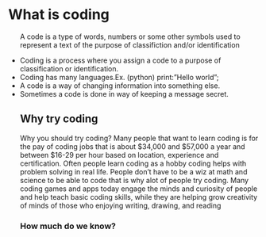 <!DOCTYPE html>
<html>
<link>
<head>
 <title>Creating Website using Coding</title>

<link href="style.css" type="text/css" rel="stylesheet">
 
</head>
<body>
<style>
body {
       background image: url("https://lh5.googleusercontent.com/proxy/IdUO4ZuWcoe-oqleIT2FE_WuvXNPFCjKRgGbEZKh0w9xjvuI0FLL9Fqg3OkblIljiK7YP0B2ABnRsble_n0TcbQlWPqrVcAp3g0JtfL81UtBWw9g4lIGnpuCpvlOiZ1Q8v1VMHwW=w1366-h631");
       }
       </style>
<h1>What is coding</h1>
<p> 
<ul>
<p>A code is a type of words, numbers or some other symbols used to represent a text of the purpose of classifiction and/or identification</p>
  <li>Coding is a process where you assign a code to a purpose of classification or identification.</li>
  <li>Coding has many languages.Ex. (python) print:”Hello world”;</li>
  <li>A code is a way of changing information into something else.</li>
  <li>Sometimes a code is done in way of keeping a message secret.</li>
<h2>Why try coding</h2>
<p> Why you should try coding? Many people that want to learn coding is for the pay of coding jobs that is about $34,000 and $57,000 a year and between $16-29 per hour based on location, experience and certification. Often people learn coding as a hobby coding helps with problem solving in real life. People don’t have to be a wiz at math and science to be able to code that is why alot of people try coding. Many coding games and apps today engage the minds and curiosity of people and help teach basic coding skills, while they are helping grow creativity of  minds of those who enjoying writing, drawing, and reading</p>
<h3>How much do we know?</h3>
<p>

